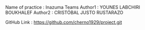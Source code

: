 
Name of practice : Inazuma Teams
Author1 : YOUNES LABCHIRI BOUKHALEF
Author2 : CRISTÓBAL JUSTO RUSTARAZO

GitHub Link : https://github.com/cherno1929/project.git
